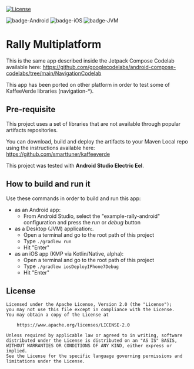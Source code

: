 [![License](https://img.shields.io/badge/License-Apache%202.0-blue.svg)](http://www.apache.org/licenses/LICENSE-2.0)

![badge-Android](https://img.shields.io/badge/Platform-Android-brightgreen)
![badge-iOS](https://img.shields.io/badge/Platform-iOS-lightgray)
![badge-JVM](https://img.shields.io/badge/Platform-JVM-orange)

# Rally Multiplatform

This is the same app described inside the Jetpack Compose Codelab available here: https://github.com/googlecodelabs/android-compose-codelabs/tree/main/NavigationCodelab

This app has been ported on other platform in order to test some of KaffeeVerde libraries (navigation-*).

## Pre-requisite

This project uses a set of libraries that are not available through popular artifacts repositories.

You can download, build and deploy the artifacts to your Maven Local repo using the instructions available here: https://github.com/smarttuner/kaffeeverde

This project was tested with **Android Studio Electric Eel**.

## How to build and run it

Use these commands in order to build and run this app:
* as an Android app:
  * From Android Studio, select the "example-rally-android" configuration and press the _run_ or _debug_ button
* as a Desktop (JVM) application:.
  * Open a terminal and go to the root path of this project
  * Type `./gradlew run`
  * Hit "Enter"
* as an iOS app (KMP via Kotlin/Native, alpha):
  * Open a terminal and go to the root path of this project
  * Type `./gradlew iosDeployIPhone7Debug`
  * Hit "Enter"


## License

``` 
Licensed under the Apache License, Version 2.0 (the "License");
you may not use this file except in compliance with the License.
You may obtain a copy of the License at

    https://www.apache.org/licenses/LICENSE-2.0

Unless required by applicable law or agreed to in writing, software
distributed under the License is distributed on an "AS IS" BASIS,
WITHOUT WARRANTIES OR CONDITIONS OF ANY KIND, either express or implied.
See the License for the specific language governing permissions and
limitations under the License.